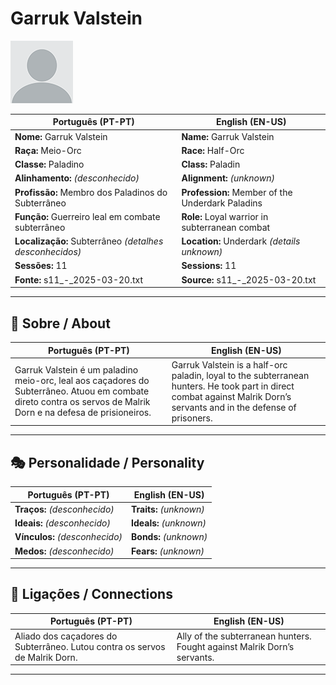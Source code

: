# Garruk Valstein

![Garruk Valstein](docs/assets/npc/npc_blank.png)

| **Português (PT-PT)** | **English (EN-US)** |
| --------------------- | ------------------- |
| **Nome:** Garruk Valstein | **Name:** Garruk Valstein |
| **Raça:** Meio-Orc | **Race:** Half-Orc |
| **Classe:** Paladino | **Class:** Paladin |
| **Alinhamento:** *(desconhecido)* | **Alignment:** *(unknown)* |
| **Profissão:** Membro dos Paladinos do Subterrâneo | **Profession:** Member of the Underdark Paladins |
| **Função:** Guerreiro leal em combate subterrâneo | **Role:** Loyal warrior in subterranean combat |
| **Localização:** Subterrâneo *(detalhes desconhecidos)* | **Location:** Underdark *(details unknown)* |
| **Sessões:** 11 | **Sessions:** 11 |
| **Fonte:** s11_-_2025-03-20.txt | **Source:** s11_-_2025-03-20.txt |

---

## 📖 Sobre / About

| **Português (PT-PT)** | **English (EN-US)** |
| --------------------- | ------------------- |
| Garruk Valstein é um paladino meio-orc, leal aos caçadores do Subterrâneo. Atuou em combate direto contra os servos de Malrik Dorn e na defesa de prisioneiros. | Garruk Valstein is a half-orc paladin, loyal to the subterranean hunters. He took part in direct combat against Malrik Dorn’s servants and in the defense of prisoners. |

---

## 🎭 Personalidade / Personality

| **Português (PT-PT)** | **English (EN-US)** |
| --------------------- | ------------------- |
| **Traços:** *(desconhecido)* | **Traits:** *(unknown)* |
| **Ideais:** *(desconhecido)* | **Ideals:** *(unknown)* |
| **Vínculos:** *(desconhecido)* | **Bonds:** *(unknown)* |
| **Medos:** *(desconhecido)* | **Fears:** *(unknown)* |

---

## 🔗 Ligações / Connections

| **Português (PT-PT)** | **English (EN-US)** |
| --------------------- | ------------------- |
| Aliado dos caçadores do Subterrâneo. Lutou contra os servos de Malrik Dorn. | Ally of the subterranean hunters. Fought against Malrik Dorn’s servants. |

---
